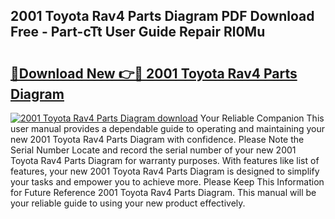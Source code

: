 ## 2001 Toyota Rav4 Parts Diagram PDF Download Free - Part-cTt User Guide Repair Rl0Mu

# <h2><a href="http://dfit2r.blite.top/?on=2001+Toyota+Rav4+Parts+Diagram">🔗Download New 👉🔴 2001 Toyota Rav4 Parts Diagram</a></h2>

[![2001 Toyota Rav4 Parts Diagram download](https://i.imgur.com/lujVjoI.png)](http://dfit2r.blite.top/?on=2001+Toyota+Rav4+Parts+Diagram)
Your Reliable Companion This user manual provides a dependable guide to operating and maintaining your new 2001 Toyota Rav4 Parts Diagram with confidence. Please Note the Serial Number Locate and record the serial number of your new 2001 Toyota Rav4 Parts Diagram for warranty purposes. With features like list of features, your new 2001 Toyota Rav4 Parts Diagram is designed to simplify your tasks and empower you to achieve more. Please Keep This Information for Future Reference 2001 Toyota Rav4 Parts Diagram. This manual will be your reliable guide to using your new product effectively.
